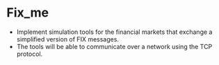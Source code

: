 # Fix_me
- Implement simulation tools for the financial markets that exchange a simplified version of FIX messages.
- The tools will be able to communicate over a network using the TCP protocol.
